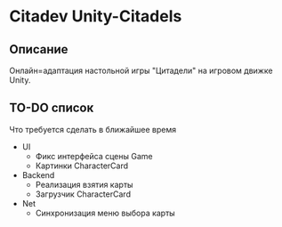 # Citadev Unity-Citadels

## Описание
Онлайн=адаптация настольной игры "Цитадели" на игровом движке Unity.

## TO-DO список
Что требуется сделать в ближайшее время
+ UI
  + Фикс интерфейса сцены Game
  + Картинки CharacterCard
+ Backend
  + Реализация взятия карты
  + Загрузчик CharacterCard
+ Net
  + Синхронизация меню выбора карты
